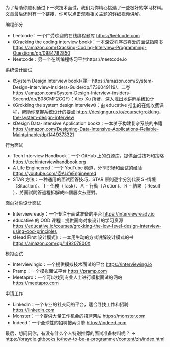 为了帮助你顺利通过下一次技术面试，我们为你精心挑选了一些极好的学习材料。文章最后还附有一个链接，你可以点击观看相关主题的详细视频讲解。

编程部分

*   Leetcode：一个广受欢迎的在线编程题库 https://leetcode.com
*   《Cracking the coding interview book》：一本深受程序员喜爱的面试指南书 https://amazon.com/Cracking-Coding-Interview-Programming-Questions/dp/0984782850
*   Neetcode：另一个在线编程练习平台https://neetcode.io

系统设计面试

*   《System Design Interview book》（第一https://amazon.com/System-Design-Interview-Insiders-Guide/dp/1736049119/、二卷https://amazon.com/System-Design-Interview-insiders-Second/dp/B08CMF2CQF）：Alex Xu 所著，深入浅出地讲解系统设计 
*   《Grokking the system design interview》：由 educative 推出的在线收费课程，帮助你掌握系统设计的要点 https://designgurus.io/course/grokking-the-system-design-interview
*   《Design Data-intensive Application book》：一本关于构建复杂系统的书籍 https://amazon.com/Designing-Data-Intensive-Applications-Reliable-Maintainable/dp/1449373321

行为面试

*   Tech Interview Handbook：一个 GitHub 上的资源库，提供面试技巧和策略 https://techinterviewhandbook.org
*   A Life Engineered：一个 YouTube 频道，分享职场和面试的经验 https://youtube.com/@ALifeEngineered
*   STAR 方法：一种通用的面试回答技巧，STAR 原則逐字分別代表Ｓ-情境（Situation）、Ｔ- 任務（Task）、Ａ – 行動（Ａction)、Ｒ – 結果（ Result ），將面試問答過程拆解成四個層次去應對。

面向对象设计面试

*   Interviewready：一个专注于面试准备的平台 https://interviewready.io
*   educative 的 OOD 课程：提供面向对象设计的学习资源 https://educative.io/courses/grokking-the-low-level-design-interview-using-ood-principles
*   《Head First 设计模式》：一本用生动的方式讲解设计模式的书 https://amazon.com/dp/149207800X

模拟面试

*   Interviewingio：一个提供模拟技术面试的平台 https://interviewing.io
*   Pramp：一个模拟面试平台 https://pramp.com
*   Meetapro：一个可以找到专业人士进行模拟面试的网站 https://meetapro.com

申请工作

*   Linkedin：一个专业的社交网络平台，适合寻找工作和招聘 https://linkedin.com
*   Monster：一个提供大量工作机会的招聘网站 https://monster.com
*   Indeed：一个全球性的招聘搜索引擎 https://indeed.com

最后，想问问你，有没有什么个人特别推荐的面试准备材料呢？
->
https://braydie.gitbooks.io/how-to-be-a-programmer/content/zh/index.html

